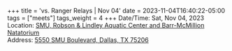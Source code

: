 +++
title = 'vs. Ranger Relays | Nov 04'
date = 2023-11-04T16:40:22-05:00
tags = ["meets"]
tags_weight = 4
+++
Date/Time: Sat, Nov 04, 2023    
Location: [SMU, Robson & Lindley Aquatic Center and Barr-McMillion Natatorium](https://smumustangs.com/facilities/?id=29)     
Address: [5550 SMU Boulevard, Dallas, TX 75206](http://maps.google.com/maps?q=5550+SMU+Boulevard%2C+Dallas%2C+TX+75206)  
